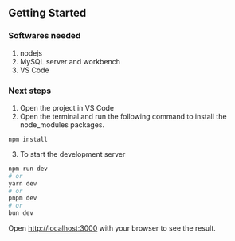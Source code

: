 
## Getting Started

### Softwares needed

1. nodejs
2. MySQL server and workbench
3. VS Code

### Next steps
1. Open the project in VS Code
2. Open the terminal and run the following command to install the node_modules packages.
````
npm install
````
3. To start the development server

```bash
npm run dev
# or
yarn dev
# or
pnpm dev
# or
bun dev
```

Open [http://localhost:3000](http://localhost:3000) with your browser to see the result.


